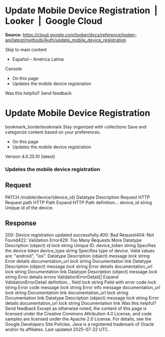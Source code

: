 # Update Mobile Device Registration  |  Looker  |  Google Cloud

**Source:** https://cloud.google.com/looker/docs/reference/looker-api/latest/methods/Auth/update_mobile_device_registration

Skip to main content 


  * Español – América Latina

Console 
  * On this page
  * Updates the mobile device registration




Was this helpful?
Send feedback 
#  Update Mobile Device Registration
bookmark_borderbookmark Stay organized with collections  Save and categorize content based on your preferences.
  * On this page
  * Updates the mobile device registration


Version 4.0.25.10 (latest) 
### Updates the mobile device registration
## Request
PATCH /mobile/device/{device_id} 
Datatype
Description
Request
HTTP Request 
path
HTTP Path 
Expand HTTP Path definition... 
device_id
string 
Unique id of the device.
## Response
200: Device registration updated successfully.400: Bad Request404: Not Found422: Validation Error429: Too Many Requests More
Datatype
Description
(object)
id
_lock_
string 
Unique ID.
device_token
string 
Specifies the device token
device_type
string 
Specifies type of device. Valid values are: "android", "ios".
Datatype
Description
(object)
message
_lock_
string 
Error details
documentation_url
_lock_
string 
Documentation link
Datatype
Description
(object)
message
_lock_
string 
Error details
documentation_url
_lock_
string 
Documentation link
Datatype
Description
(object)
message
_lock_
string 
Error details
errors
ValidationErrorDetail[] 
Expand ValidationErrorDetail definition... 
field
_lock_
string 
Field with error
code
_lock_
string 
Error code
message
_lock_
string 
Error info message
documentation_url
_lock_
string 
Documentation link
documentation_url
_lock_
string 
Documentation link
Datatype
Description
(object)
message
_lock_
string 
Error details
documentation_url
_lock_
string 
Documentation link
Was this helpful?
Send feedback 
Except as otherwise noted, the content of this page is licensed under the Creative Commons Attribution 4.0 License, and code samples are licensed under the Apache 2.0 License. For details, see the Google Developers Site Policies. Java is a registered trademark of Oracle and/or its affiliates.
Last updated 2025-07-22 UTC.


